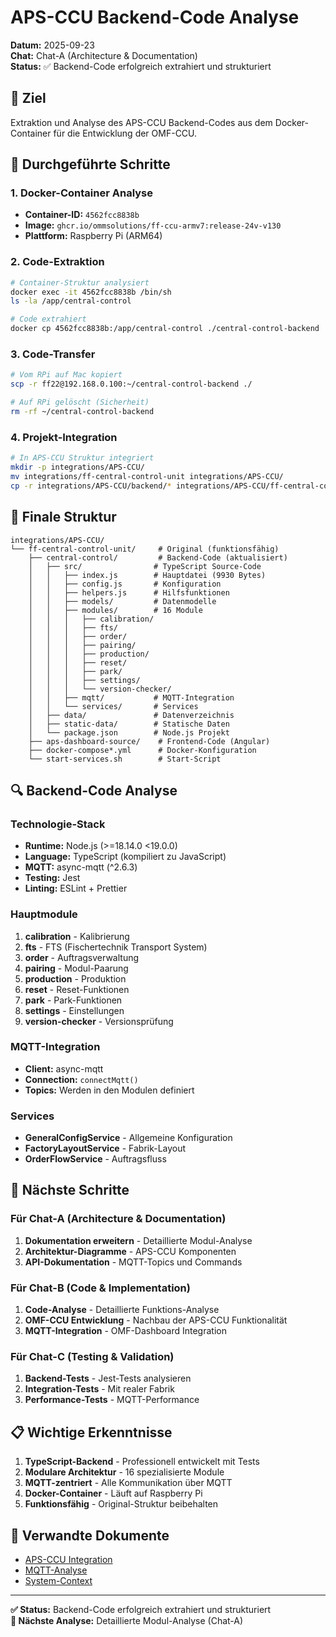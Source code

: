 # APS-CCU Backend-Code Analyse

**Datum:** 2025-09-23  
**Chat:** Chat-A (Architecture & Documentation)  
**Status:** ✅ Backend-Code erfolgreich extrahiert und strukturiert

## 🎯 Ziel

Extraktion und Analyse des APS-CCU Backend-Codes aus dem Docker-Container für die Entwicklung der OMF-CCU.

## 🔧 Durchgeführte Schritte

### 1. Docker-Container Analyse
- **Container-ID:** `4562fcc8838b`
- **Image:** `ghcr.io/ommsolutions/ff-ccu-armv7:release-24v-v130`
- **Plattform:** Raspberry Pi (ARM64)

### 2. Code-Extraktion
```bash
# Container-Struktur analysiert
docker exec -it 4562fcc8838b /bin/sh
ls -la /app/central-control

# Code extrahiert
docker cp 4562fcc8838b:/app/central-control ./central-control-backend
```

### 3. Code-Transfer
```bash
# Vom RPi auf Mac kopiert
scp -r ff22@192.168.0.100:~/central-control-backend ./

# Auf RPi gelöscht (Sicherheit)
rm -rf ~/central-control-backend
```

### 4. Projekt-Integration
```bash
# In APS-CCU Struktur integriert
mkdir -p integrations/APS-CCU/
mv integrations/ff-central-control-unit integrations/APS-CCU/
cp -r integrations/APS-CCU/backend/* integrations/APS-CCU/ff-central-control-unit/central-control/
```

## 📁 Finale Struktur

```
integrations/APS-CCU/
└── ff-central-control-unit/     # Original (funktionsfähig)
    ├── central-control/         # Backend-Code (aktualisiert)
    │   ├── src/                # TypeScript Source-Code
    │   │   ├── index.js        # Hauptdatei (9930 Bytes)
    │   │   ├── config.js       # Konfiguration
    │   │   ├── helpers.js      # Hilfsfunktionen
    │   │   ├── models/         # Datenmodelle
    │   │   ├── modules/        # 16 Module
    │   │   │   ├── calibration/
    │   │   │   ├── fts/
    │   │   │   ├── order/
    │   │   │   ├── pairing/
    │   │   │   ├── production/
    │   │   │   ├── reset/
    │   │   │   ├── park/
    │   │   │   ├── settings/
    │   │   │   └── version-checker/
    │   │   ├── mqtt/           # MQTT-Integration
    │   │   └── services/       # Services
    │   ├── data/               # Datenverzeichnis
    │   ├── static-data/        # Statische Daten
    │   └── package.json        # Node.js Projekt
    ├── aps-dashboard-source/    # Frontend-Code (Angular)
    ├── docker-compose*.yml      # Docker-Konfiguration
    └── start-services.sh        # Start-Script
```

## 🔍 Backend-Code Analyse

### Technologie-Stack
- **Runtime:** Node.js (>=18.14.0 <19.0.0)
- **Language:** TypeScript (kompiliert zu JavaScript)
- **MQTT:** async-mqtt (^2.6.3)
- **Testing:** Jest
- **Linting:** ESLint + Prettier

### Hauptmodule
1. **calibration** - Kalibrierung
2. **fts** - FTS (Fischertechnik Transport System)
3. **order** - Auftragsverwaltung
4. **pairing** - Modul-Paarung
5. **production** - Produktion
6. **reset** - Reset-Funktionen
7. **park** - Park-Funktionen
8. **settings** - Einstellungen
9. **version-checker** - Versionsprüfung

### MQTT-Integration
- **Client:** async-mqtt
- **Connection:** `connectMqtt()`
- **Topics:** Werden in den Modulen definiert

### Services
- **GeneralConfigService** - Allgemeine Konfiguration
- **FactoryLayoutService** - Fabrik-Layout
- **OrderFlowService** - Auftragsfluss

## 🎯 Nächste Schritte

### Für Chat-A (Architecture & Documentation)
1. **Dokumentation erweitern** - Detaillierte Modul-Analyse
2. **Architektur-Diagramme** - APS-CCU Komponenten
3. **API-Dokumentation** - MQTT-Topics und Commands

### Für Chat-B (Code & Implementation)
1. **Code-Analyse** - Detaillierte Funktions-Analyse
2. **OMF-CCU Entwicklung** - Nachbau der APS-CCU Funktionalität
3. **MQTT-Integration** - OMF-Dashboard Integration

### Für Chat-C (Testing & Validation)
1. **Backend-Tests** - Jest-Tests analysieren
2. **Integration-Tests** - Mit realer Fabrik
3. **Performance-Tests** - MQTT-Performance

## 📋 Wichtige Erkenntnisse

1. **TypeScript-Backend** - Professionell entwickelt mit Tests
2. **Modulare Architektur** - 16 spezialisierte Module
3. **MQTT-zentriert** - Alle Kommunikation über MQTT
4. **Docker-Container** - Läuft auf Raspberry Pi
5. **Funktionsfähig** - Original-Struktur beibehalten

## 🔗 Verwandte Dokumente

- [APS-CCU Integration](../06-integrations/APS-Ecosystem/APS-CCU/)
- [MQTT-Analyse](../../06-integrations/mosquitto/)
- [System-Context](../02-architecture/system-context.md)

---

**✅ Status:** Backend-Code erfolgreich extrahiert und strukturiert  
**📅 Nächste Analyse:** Detaillierte Modul-Analyse (Chat-A)
